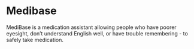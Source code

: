 # Medibase

MediBase is a medication assistant allowing people who have poorer eyesight, don’t understand English well, or have trouble remembering - to safely take medication.
